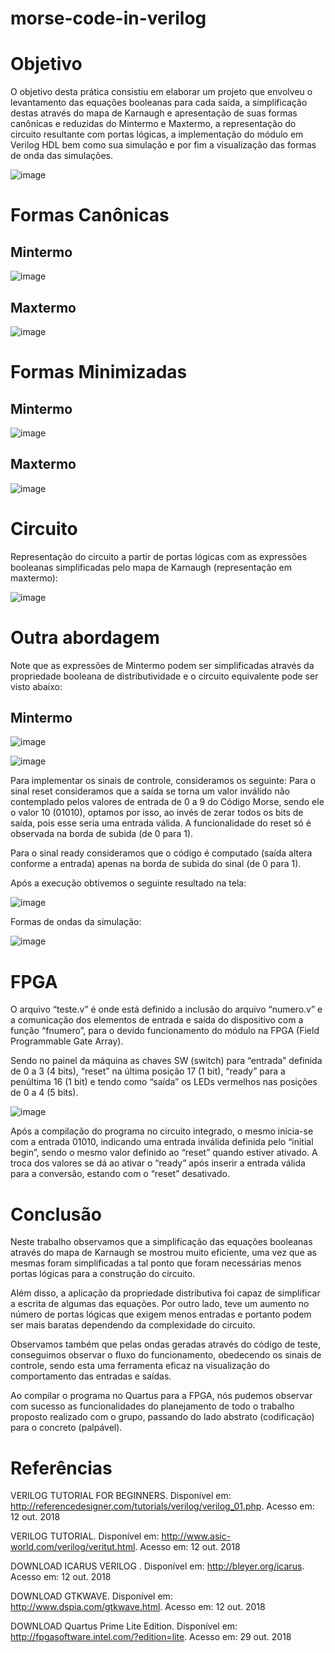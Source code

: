 # morse-code-in-verilog

# Objetivo

O objetivo desta prática consistiu em elaborar um projeto que envolveu o levantamento das equações booleanas para cada saída, a simplificação destas através do mapa de Karnaugh e apresentação de suas formas canônicas e reduzidas do Mintermo e Maxtermo, a representação do circuito resultante com portas lógicas, a implementação do módulo em Verilog HDL bem como sua simulação e por fim a visualização das formas de onda das simulações.

![image](https://github.com/mtsfreitas/morse-code-in-verilog/assets/21324690/60b4d002-4e66-46a4-b9f4-b4e30b36c2a5)

# Formas Canônicas

## Mintermo
![image](https://github.com/mtsfreitas/morse-code-in-verilog/assets/21324690/a5e7bbe3-c18c-4edf-ba45-230dbcc35439)

## Maxtermo
![image](https://github.com/mtsfreitas/morse-code-in-verilog/assets/21324690/8020fd12-3009-491d-a50f-a962d5a6bae9)

# Formas Minimizadas

## Mintermo
![image](https://github.com/mtsfreitas/morse-code-in-verilog/assets/21324690/b7e5697e-2a58-42f9-af77-0150c716251f)

## Maxtermo
![image](https://github.com/mtsfreitas/morse-code-in-verilog/assets/21324690/2b1cebb7-c19b-4560-bb73-a47abbb5c7f4)

# Circuito

Representação do circuito a partir de portas lógicas com as expressões booleanas simplificadas pelo mapa de Karnaugh (representação em maxtermo):

![image](https://github.com/mtsfreitas/morse-code-in-verilog/assets/21324690/7bb9ba49-2337-4189-8806-8383587e0a76)

# Outra abordagem 

Note que as expressões de Mintermo podem ser simplificadas através da propriedade booleana de distributividade e o circuito equivalente pode ser visto abaixo:

## Mintermo
![image](https://github.com/mtsfreitas/morse-code-in-verilog/assets/21324690/e58413d3-0ece-4781-be35-40e9eddeb9e3)

![image](https://github.com/mtsfreitas/morse-code-in-verilog/assets/21324690/30c7af95-a0c1-4186-94ec-1860dc11ed83)

Para implementar os sinais de controle, consideramos os seguinte: Para o sinal reset consideramos que a saída se torna um valor inválido não contemplado pelos valores de entrada de 0 a 9 do Código Morse, sendo ele o valor 10 (01010), optamos por isso, ao invés de zerar todos os bits de saída, pois esse seria uma entrada válida. A funcionalidade do reset só é 
observada na borda de subida (de 0 para 1).

Para o sinal ready consideramos que o código é computado (saída altera conforme a entrada) apenas na borda de subida do sinal (de 0 para 1).

Após a execução obtivemos o seguinte resultado na tela:

![image](https://github.com/mtsfreitas/morse-code-in-verilog/assets/21324690/4824a8b0-06dc-4324-a091-47a94cc3dee5)

Formas de ondas da simulação:

![image](https://github.com/mtsfreitas/morse-code-in-verilog/assets/21324690/c98d7805-f1f0-4a52-a926-8a2f25e6ad82)

# FPGA

O arquivo “teste.v” é onde está definido a inclusão do arquivo “numero.v” e a comunicação dos elementos de entrada e saída do dispositivo com a função “fnumero”, para o devido funcionamento do módulo na FPGA (Field Programmable Gate Array).

Sendo no painel da máquina as chaves SW (switch) para “entrada” definida de 0 a 3 (4 bits), “reset” na última posição 17 (1 bit), “ready” para a penúltima 16 (1 bit) e tendo como “saída” os LEDs vermelhos nas posições de 0 a 4 (5 bits).

![image](https://github.com/mtsfreitas/morse-code-in-verilog/assets/21324690/642c23ad-90e8-48c7-a59f-6bc37004d9d1)

Após a compilação do programa no circuito integrado, o mesmo inicia-se com a entrada 01010, indicando uma entrada inválida definida pelo “initial begin”, sendo o mesmo valor definido ao “reset” quando estiver ativado. A troca dos valores se dá ao ativar o “ready” após inserir a entrada válida para a conversão, estando com o “reset” desativado.

# Conclusão

Neste trabalho observamos que a simplificação das equações booleanas através do mapa de Karnaugh se mostrou muito eficiente, uma vez que as mesmas foram simplificadas a tal ponto que foram necessárias menos portas lógicas para a construção do circuito.

Além disso, a aplicação da propriedade distributiva foi capaz de simplificar a escrita de algumas das equações. Por outro lado, teve um aumento no número de portas lógicas que exigem menos entradas e portanto podem ser mais baratas dependendo da complexidade do circuito.

Observamos também que pelas ondas geradas através do código de teste, conseguimos observar o fluxo do funcionamento, obedecendo os sinais de controle, sendo esta uma ferramenta eficaz na visualização do comportamento das entradas e saídas.

Ao compilar o programa no Quartus para a FPGA, nós pudemos observar com sucesso as funcionalidades do planejamento de todo o trabalho proposto realizado com o grupo, passando do lado abstrato (codificação) para o concreto (palpável).

# Referências

VERILOG TUTORIAL FOR BEGINNERS. Disponível em: 
<http://referencedesigner.com/tutorials/verilog/verilog_01.php>. Acesso em: 12 out. 2018

VERILOG TUTORIAL. Disponível em: <http://www.asic-world.com/verilog/veritut.html>. Acesso em: 12 out. 2018

DOWNLOAD ICARUS VERILOG . Disponível em: <http://bleyer.org/icarus>. Acesso em: 12 out. 2018

DOWNLOAD GTKWAVE. Disponível em: <http://www.dspia.com/gtkwave.html>. Acesso em: 12 out. 2018

DOWNLOAD Quartus Prime Lite Edition. Disponível em: <http://fpgasoftware.intel.com/?edition=lite>. Acesso em: 29 out. 2018
